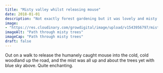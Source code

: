 ```yaml
---
title: "Misty valley whilst releasing mouse"
date: 2018-01-01
description: "Not exactly forest gardening but it was lovely and misty this morning in the hills where I released the mouse"
image: 
- "https://res.cloudinary.com/growdigital/image/upload/v1543956797/misty-wood-38558978625.jpg"
imageAlt: "Path through misty trees"
imageCap: "Path through misty trees"
draft: false
---
```


Out on a walk to release the humanely caught mouse into the cold, cold woodland up the road, and the mist was all up and about the trees yet with blue sky above. Quite enchanting.
